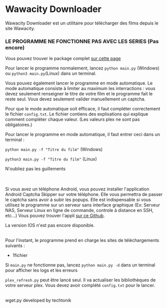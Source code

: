 # Wawacity Downloader

Wawacity Downloader est un utilitaire pour télécharger des films depuis le site Wawacity.

### LE PROGRAMME NE FONCTIONNE PAS AVEC LES SERIES (Pas encore)

Vous pouvez trouver le package complet 
<a href="https://github.com/teo-ldsm/Wawacity_Downloader/releases/latest">
sur cette page
</a>

Pour lancer le programme normalement, lancez ```python main.py``` (Windows) ou ```python3 main.py```(Linux) dans un terminal.

Vous pouvez également lancer le programme en mode automatique. Le mode automatique consiste à limiter au maximum les interractions : vous devez seulement renseigner le titre de votre film et le programme fait le reste seul. Vous devez seulement valider manuellement un captcha.

Pour que le mode automatique soit éfficace, il faut compléter correctement le fichier ```config.txt```. Le fichier contiens des explixations qui explique comment compléter chaque valeur. (Les valeurs plex ne sont pas obligatoires.)

Pour lancer le programme en mode automatique, il faut entrer ceci dans un terminal :

```python main.py -f "Titre du film"``` (Windows)

```python3 main.py -f "Titre du film"``` (Linux)

N'oubliez pas les guillements


<br>
<br>
Si vous avez un téléphone Android, vous pouvez installer l'application 
Android Captcha Skipper sur votre téléphone. Elle vous permettra de passer le captcha sans avoir à subir les popups. Elle est indispensable si vous utilisez le programme sur un serveur sans interface graphique (Ex: Serveur NAS, Serveur Linux en ligne de commande, controle à distance en SSH, etc...) Vous pouvez trouver l'appli 
<a href="https://github.com/teo-ldsm/CaptchaSkipper/releases/latest">sur ce 
Github</a>.

La version IOS n'est pas encore disponible.

<br>
Pour l'instant, le programme prend en charge les sites de téléchargements suivants :

- 1fichier

Si ```main.py``` ne fonctionne pas, lancez ```python main.py -d``` dans 
un terminal pour afficher les logs et les erreurs

```plex_refresh.py``` peut être lancé seul. Il va actualiser les bibliothèques de votre serveur plex. Vous devez avoir complété ```config.txt``` pour le lancer.
<br>
<br>

wget.py developed by techtonik
